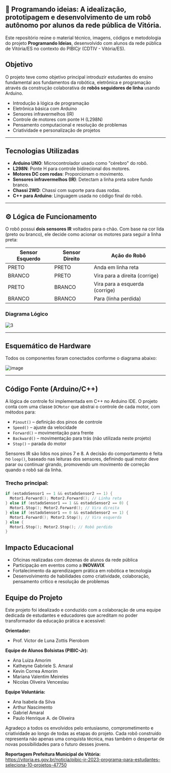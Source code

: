 ## 🤖 Programando ideias: A idealização, prototipagem e desenvolvimento de um robô autônomo por alunos da rede pública de Vitória.

Este repositório reúne o material técnico, imagens, códigos e metodologia do projeto **Programando Ideias**, desenvolvido com alunos da rede pública de Vitória/ES no contexto do PIBICjr (CDTIV - Vitória/ES).

## Objetivo

O projeto teve como objetivo principal introduzir estudantes do ensino fundamental aos fundamentos da robótica, eletrônica e programação através da construção colaborativa de **robôs seguidores de linha** usando Arduino.

- Introdução à lógica de programação
- Eletrônica básica com Arduino
- Sensores infravermelhos (IR)
- Controle de motores com ponte H (L298N)
- Pensamento computacional e resolução de problemas
- Criatividade e personalização de projetos

---

## Tecnologias Utilizadas

- **Arduino UNO**: Microcontrolador usado como "cérebro" do robô.
- **L298N**: Ponte H para controle bidirecional dos motores.
- **Motores DC com rodas**: Proporcionam o movimento.
- **Sensores infravermelhos (IR)**: Detectam a linha preta sobre fundo branco.
- **Chassi 2WD**: Chassi com suporte para duas rodas.
- **C++ para Arduino**: Linguagem usada no código final do robô.

---

## ⚙️ Lógica de Funcionamento

O robô possui **dois sensores IR** voltados para o chão. Com base na cor lida (preto ou branco), ele decide como acionar os motores para seguir a linha preta:

| Sensor Esquerdo | Sensor Direito | Ação do Robô                     |
|------------------|------------------|----------------------------------|
| PRETO            | PRETO            | Anda em linha reta               |
| BRANCO           | PRETO            | Vira para a direita (corrige)    |
| PRETO            | BRANCO           | Vira para a esquerda (corrige)   |
| BRANCO           | BRANCO           | Para (linha perdida)             |

### Diagrama Lógico

![3](https://github.com/user-attachments/assets/16520bd6-1b1d-46d4-982b-8a77321a0ccd)

---

## Esquemático de Hardware

Todos os componentes foram conectados conforme o diagrama abaixo:

![image](https://github.com/user-attachments/assets/185cf567-9c3e-46d3-b07e-8e38c925114f)

---

## Código Fonte (Arduino/C++)

A lógica de controle foi implementada em C++ no Arduino IDE. O projeto conta com uma classe `DCMotor` que abstrai o controle de cada motor, com métodos para:

- `Pinout()` – definição dos pinos de controle
- `Speed()` – ajuste da velocidade
- `Forward()` – movimentação para frente
- `Backward()` – movimentação para trás (não utilizada neste projeto)
- `Stop()` – parada do motor

Sensores IR são lidos nos pinos 7 e 8. A decisão do comportamento é feita no `loop()`, baseado nas leituras dos sensores, definindo qual motor deve parar ou continuar girando, promovendo um movimento de correção quando o robô sai da linha. 

### Trecho principal:

```cpp
if (estadoSensor1 == 1 && estadoSensor2 == 1) {
  Motor1.Forward(); Motor2.Forward(); // Linha reta
} else if (estadoSensor1 == 1 && estadoSensor2 == 0) {
  Motor1.Stop(); Motor2.Forward(); // Vira direita
} else if (estadoSensor1 == 0 && estadoSensor2 == 1) {
  Motor1.Forward(); Motor2.Stop(); // Vira esquerda
} else {
  Motor1.Stop(); Motor2.Stop(); // Robô perdido
}
```

## Impacto Educacional

- Oficinas realizadas com dezenas de alunos da rede pública
- Participação em eventos como a **INOVAVIX**
- Fortalecimento da aprendizagem prática em robótica e tecnologia
- Desenvolvimento de habilidades como criatividade, colaboração, pensamento crítico e resolução de problemas

## Equipe do Projeto

Este projeto foi idealizado e conduzido com a colaboração de uma equipe dedicada de estudantes e educadores que acreditam no poder transformador da educação prática e acessível:

**Orientador:**  
- Prof. Victor de Luna Zottis Pierobom

**Equipe de Alunos Bolsistas (PIBIC-Jr):**  
- Ana Luiza Amorim  
- Katheyne Gabriele S. Amaral  
- Kevin Correa Amorim  
- Mariana Valentim Meireles  
- Nicolas Oliveira Venceslau

**Equipe Voluntária:**  
- Ana Isabela da Silva  
- Arthur Nascimento  
- Gabriel Amaral  
- Paulo Henrique A. de Oliveira

Agradeço a todos os envolvidos pelo entusiasmo, comprometimento e criatividade ao longo de todas as etapas do projeto. Cada robô construído representa não apenas uma conquista técnica, mas também o despertar de novas possibilidades para o futuro desses jovens.

**Reportagem Prefeitura Municipal de Vitória:** 
https://vitoria.es.gov.br/noticia/pibic-jr-2023-programa-para-estudantes-seleciona-10-projetos-47750
